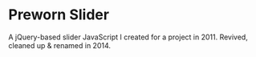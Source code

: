 Preworn Slider
=========

A jQuery-based slider JavaScript I created for a project in 2011. Revived, cleaned up & renamed in 2014.
